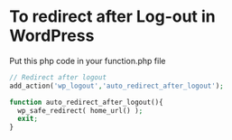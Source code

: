 # To redirect after Log-out in WordPress
Put this php code in your function.php file
```php
// Redirect after logout
add_action('wp_logout','auto_redirect_after_logout');

function auto_redirect_after_logout(){
  wp_safe_redirect( home_url() );
  exit;
}
```
